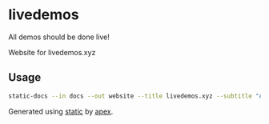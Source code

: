 # livedemos

All demos should be done live!

Website for livedemos.xyz

## Usage

```bash
static-docs --in docs --out website --title livedemos.xyz --subtitle "All demos should be done live"
```

Generated using [static](https://github.com/apex/static) by [apex](https://apex.sh/).
